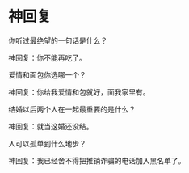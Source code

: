 # 神回复

你听过最绝望的一句话是什么？ 

神回复：你不能再吃了。 

爱情和面包你选哪一个？ 

神回复：你给我爱情和包就好，面我家里有。 

结婚以后两个人在一起最重要的是什么？ 

神回复：就当这婚还没结。 

人可以孤单到什么地步？ 

神回复：我已经舍不得把推销诈骗的电话加入黑名单了。
